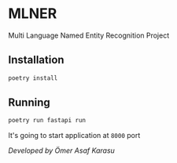 # MLNER

Multi Language Named Entity Recognition Project

## Installation

```sh
poetry install
```

## Running

```sh
poetry run fastapi run
```

It's going to start application at `8000` port

_Developed by Ömer Asaf Karasu_
